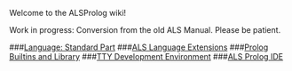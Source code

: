 Welcome to the ALSProlog wiki!

Work in progress: Conversion from the old ALS Manual.
Please be patient.

###[Language: Standard Part](https://github.com/AppliedLogicSystems/ALSProlog/wiki/1-The-Syntax-of-ALS-Prolog)
###[ALS Language Extensions](https://github.com/AppliedLogicSystems/ALSProlog/wiki/5-Abstract-Data-Types%3A-Structure-Definition)
###[Prolog Builtins and Library](https://github.com/AppliedLogicSystems/ALSProlog/wiki/10-Prolog-I-O)
###[TTY Development Environment](https://github.com/AppliedLogicSystems/ALSProlog/wiki/13-Using-the-Prolog-Shel)
###[ALS Prolog IDE](https://github.com/AppliedLogicSystems/ALSProlog/wiki/ALS-Prolog-IDE)